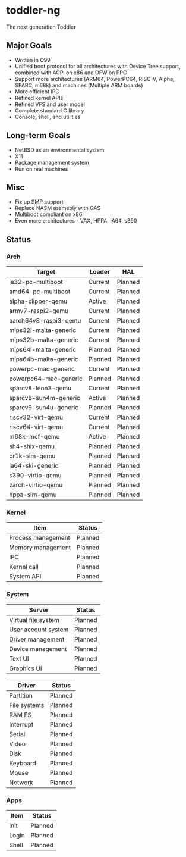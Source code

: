 # toddler-ng
The next generation Toddler

## Major Goals
* Written in C99
* Unified boot protocol for all architectures with Device Tree support, combined with ACPI on x86 and OFW on PPC
* Support more architectures (ARM64, PowerPC64, RISC-V, Alpha, SPARC, m68k) and machines (Multiple ARM boards)
* More efficient IPC
* Refined kernel APIs
* Refined VFS and user model
* Complete standard C library
* Console, shell, and utilities

## Long-term Goals
* NetBSD as an environmental system
* X11
* Package management system
* Run on real machines

## Misc
* Fix up SMP support
* Replace NASM assmebly with GAS
* Multiboot compliant on x86
* Even more architectures - VAX, HPPA, IA64, s390

## Status

### Arch

| Target                | Loader    | HAL       |
| --------------------- | --------- | --------- |
| ia32-pc-multiboot     | Current   | Planned   |
| amd64-pc-multiboot    | Current   | Planned   |
| alpha-clipper-qemu    | Active    | Planned   |
| armv7-raspi2-qemu     | Current   | Planned   |
| aarch64v8-raspi3-qemu | Current   | Planned   |
| mips32l-malta-generic | Current   | Planned   |
| mips32b-malta-generic | Current   | Planned   |
| mips64l-malta-generic | Planned   | Planned   |
| mips64b-malta-generic | Planned   | Planned   |
| powerpc-mac-generic   | Current   | Planned   |
| powerpc64-mac-generic | Planned   | Planned   |
| sparcv8-leon3-qemu    | Current   | Planned   |
| sparcv8-sun4m-generic | Active    | Planned   |
| sparcv9-sun4u-generic | Planned   | Planned   |
| riscv32-virt-qemu     | Current   | Planned   |
| riscv64-virt-qemu     | Current   | Planned   |
| m68k-mcf-qemu         | Active    | Planned   |
| sh4-shix-qemu         | Planned   | Planned   |
| or1k-sim-qemu         | Planned   | Planned   |
| ia64-ski-generic      | Planned   | Planned   |
| s390-virtio-qemu      | Planned   | Planned   |
| zarch-virtio-qemu     | Planned   | Planned   |
| hppa-sim-qemu         | Planned   | Planned   |

### Kernel

| Item                  | Status    |
| --------------------- | --------- |
| Process management    | Planned   |
| Memory management     | Planned   |
| IPC                   | Planned   |
| Kernel call           | Planned   |
| System API            | Planned   |

### System

| Server                | Status    |
| --------------------- | --------- |
| Virtual file system   | Planned   |
| User account system   | Planned   |
| Driver management     | Planned   |
| Device management     | Planned   |
| Text UI               | Planned   |
| Graphics UI           | Planned   |

| Driver                | Status    |
| --------------------- | --------- |
| Partition             | Planned   |
| File systems          | Planned   |
| RAM FS                | Planned   |
| Interrupt             | Planned   |
| Serial                | Planned   |
| Video                 | Planned   |
| Disk                  | Planned   |
| Keyboard              | Planned   |
| Mouse                 | Planned   |
| Network               | Planned   |

### Apps

| Item                  | Status    |
| --------------------- | --------- |
| Init                  | Planned   |
| Login                 | Planned   |
| Shell                 | Planned   |
